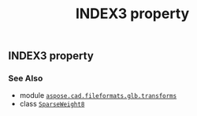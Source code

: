 ﻿---
title: INDEX3 property
second_title: Aspose.CAD for Python via .NET API References
description: 
type: docs
weight: 100
url: /python-net/aspose.cad.fileformats.glb.transforms/sparseweight8/index3/
is_root: false
---

## INDEX3 property


### See Also
* module [`aspose.cad.fileformats.glb.transforms`](../../)
* class [`SparseWeight8`](/cad/python-net/aspose.cad.fileformats.glb.transforms/sparseweight8)
